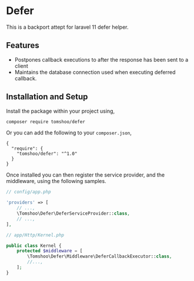 # Defer

This is a backport attept for laravel 11 defer helper.

## Features

- Postpones callback executions to after the response has been sent to a client
- Maintains the database connection used when executing deferred callback.

## Installation and Setup

Install the package within your project using,

```bash
composer require tomshoo/defer
```

Or you can add the following to your `composer.json`,

```jsonc
{
  "require": {
    "tomshoo/defer": "^1.0"
  }
}
```

Once installed you can then register the service provider, and the middleware, using the following samples.

```php
// config/app.php

'providers' => [
    // ...,
    \Tomshoo\Defer\DeferServiceProvider::class,
    // ...,
],
```

```php
// app/Http/Kernel.php

public class Kernel {
    protected $middleware = [
        \Tomshoo\Defer\Middleware\DeferCallbackExecutor::class,
        //...,
    ];
}
```
